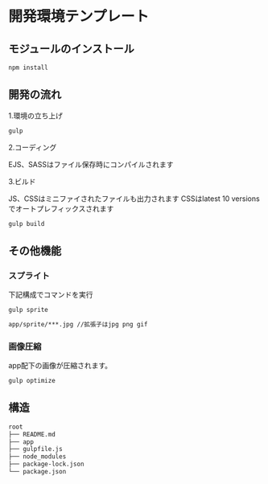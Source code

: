 # 開発環境テンプレート

## モジュールのインストール
```bash
npm install
```

## 開発の流れ

1.環境の立ち上げ

```bash
gulp
```

2.コーディング

EJS、SASSはファイル保存時にコンパイルされます

3.ビルド

JS、CSSはミニファイされたファイルも出力されます
CSSはlatest 10 versionsでオートプレフィックスされます
```bash
gulp build
```

## その他機能
### スプライト
下記構成でコマンドを実行
```bash
gulp sprite
```
```bash
app/sprite/***.jpg //拡張子はjpg png gif
```

### 画像圧縮
app配下の画像が圧縮されます。
```bash
gulp optimize
```

## 構造
```bash
root
├── README.md
├── app
├── gulpfile.js
├── node_modules
├── package-lock.json
└── package.json
```